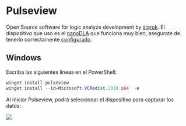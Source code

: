 # Pulseview

Open Source software for logic analyze development by [sigrok](https://sigrok.org/wiki/PulseView). El dispositivo que uso es el [nanoDLA](https://github.com/wuxx/nanoDLA) que funciona muy bien, asegurate de tenerlo correctamente [configurado](https://github.com/nstrappazzonc/CH552/blob/main/doc/logic_analyze.md).

## Windows

Escriba las siguientes líneas en el PowerShell:

```powershell
winget install pulseview
winget install --id=Microsoft.VCRedist.2010.x64  -e
```

Al iniciar Pulseview, podrá seleccionar el dispositivo para capturar los datos:

![](https://github.com/nstrappazzonc/CH552/blob/main/assets/doc/pulseview/pulseview01.png?raw=true)
